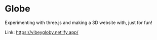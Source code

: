 # Globe
Experimenting with three.js and making a 3D website with, just for fun!

Link: https://vibeygloby.netlify.app/
